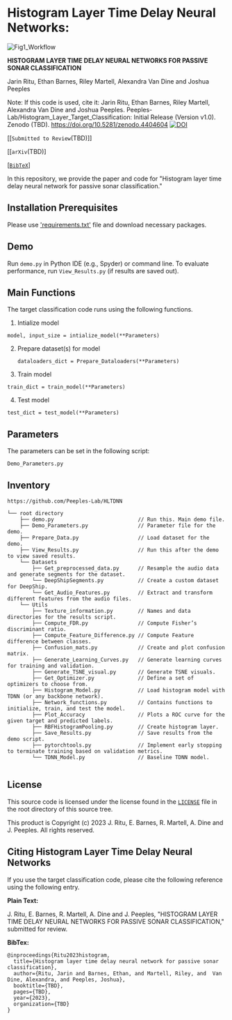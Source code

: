 # Histogram Layer Time Delay Neural Networks:
![Fig1_Workflow](https://github.com/Peeples-Lab/HLTDNN/blob/master/papers/Fig1_Workflow.png)



**HISTOGRAM LAYER TIME DELAY NEURAL NETWORKS FOR PASSIVE SONAR
CLASSIFICATION**

Jarin Ritu, Ethan Barnes, Riley Martell, Alexandra Van Dine and Joshua Peeples

Note: If this code is used, cite it: Jarin Ritu, Ethan Barnes, Riley Martell, Alexandra Van Dine and Joshua Peeples. Peeples-Lab/Histogram_Layer_Target_Classification: Initial Release (Version v1.0). 
Zenodo (TBD). https://doi.org/10.5281/zenodo.4404604 
[![DOI](https://zenodo.org/badge/DOI/10.5281/zenodo.4404604.svg)](https://doi.org/10.5281/zenodo.4404604)

[[`Submitted to Review`(TBD)]]

[[`arXiv`(TBD)]

[[`BibTeX`](https://github.com/Peeples-Lab/HLTDNN#citing-histogram-layer-time-delay-neural-networks)]



In this repository, we provide the paper and code for "Histogram layer time delay neural network for passive sonar classification."

## Installation Prerequisites


Please use ['requirements.txt'](https://github.com/Peeples-Lab/HLTDNN/blob/master/requirements.txt) file and download necessary packages.

## Demo

Run `demo.py` in Python IDE (e.g., Spyder) or command line. To evaluate performance,
run `View_Results.py` (if results are saved out).

## Main Functions

The target classification code runs using the following functions. 

1. Intialize model  

```model, input_size = intialize_model(**Parameters)```

2. Prepare dataset(s) for model
   
   ```dataloaders_dict = Prepare_Dataloaders(**Parameters)```

3. Train model 

```train_dict = train_model(**Parameters)```

4. Test model

```test_dict = test_model(**Parameters)```

## Parameters

The parameters can be set in the following script:

```Demo_Parameters.py```

## Inventory

```
https://github.com/Peeples-Lab/HLTDNN

└── root directory
    ├── demo.py                           // Run this. Main demo file.
    ├── Demo_Parameters.py                // Parameter file for the demo.
    ├── Prepare_Data.py                   // Load dataset for the demo. 
    ├── View_Results.py                   // Run this after the demo to view saved results. 
    └── Datasets                
        ├── Get_preprocessed_data.py      // Resample the audio data and generate segments for the dataset.
        └── DeepShipSegments.py           // Create a custom dataset for DeepShip.
        └── Get_Audio_Features.py         // Extract and transform different features from the audio files.
    └── Utils                     
        ├── Texture_information.py        // Names and data directories for the results script.
        ├── Compute_FDR.py                // Compute Fisher’s discriminant ratio.
        ├── Compute_Feature_Difference.py // Compute Feature difference between classes.
        ├── Confusion_mats.py             // Create and plot confusion matrix.
        ├── Generate_Learning_Curves.py   // Generate learning curves for training and validation.
        ├── Generate_TSNE_visual.py       // Generate TSNE visuals.
        ├── Get_Optimizer.py              // Define a set of optimizers to choose from.
        ├── Histogram_Model.py            // Load histogram model with TDNN (or any backbone network).
        ├── Network_functions.py          // Contains functions to initialize, train, and test the model.
        ├── Plot_Accuracy                 // Plots a ROC curve for the given target and predicted labels.
        ├── RBFHistogramPooling.py        // Create histogram layer.
        ├── Save_Results.py               // Save results from the demo script.
        ├── pytorchtools.py               // Implement early stopping to terminate training based on validation metrics.
        └── TDNN_Model.py                 // Baseline TDNN model.


```

## License

This source code is licensed under the license found in the [`LICENSE`](LICENSE) file in the root directory of this source tree.

This product is Copyright (c) 2023 J. Ritu, E. Barnes, R. Martell, A. Dine and J. Peeples. All rights reserved.

## <a name="CitingHist"></a>Citing Histogram Layer Time Delay Neural Networks

If you use the target classification code, please cite the following reference using the following entry.

**Plain Text:**

J. Ritu, E. Barnes, R. Martell, A. Dine and J. Peeples, "HISTOGRAM LAYER TIME DELAY NEURAL NETWORKS FOR PASSIVE SONAR
CLASSIFICATION," submitted for review.

**BibTex:**

```
@inproceedings{Ritu2023histogram,
  title={Histogram layer time delay neural network for passive sonar classification},
  author={Ritu, Jarin and Barnes, Ethan, and Martell, Riley, and  Van Dine, Alexandra, and Peeples, Joshua},
  booktitle={TBD},
  pages={TBD},
  year={2023},
  organization={TBD}
}
```
